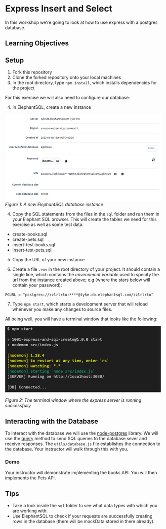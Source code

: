 # Express Insert and Select

In this workshop we're going to look at how to use express with a postgres database.

## Learning Objectives


## Setup

1. Fork this repository
2. Clone the forked repository onto your local machines
3. In the root directory, type `npm install`, which installs dependencies for the project

For this exercise we will also need to configure our database:

4. In ElephantSQL, create a new instance

![](images/elephaphantSQLInstance.png)
_Figure 1: A new ElephantSQL database instance_

4. Copy the SQL statements from the files in the `sql` folder and run them in your Elephant SQL browser. This will create the tables we need for this exercise as well as some test data.

* create-books.sql
* create-pets.sql
* insert-test-books.sql
* insert-test-pets.sql

5. Copy the URL of your new instance

6. Create a file `.env` in the root directory of your project. It should contain a single line, which contains the *environment variable* used to specify the url from the instance created above; e.g (where the stars below will contain your password):

```env
PGURL = "postgres://zzlrlrtu:****@tyke.db.elephantsql.com/zzlrlrtu" 
```

7. Type `npm start`, which starts a development server that will reload whenever you make any changes to source files. 

All being well, you will have a terminal window that looks like the following:

![](images/terminal.png)

_Figure 2: The terminal window where the express server is running successfully_

## Interacting with the Database
To interact with the database we will use the [node-postgres](https://node-postgres.com/) library. We will use the [query](https://node-postgres.com/features/queries) method to send SQL queries to the database sever and receive responses. The `utils/database.js` file establishes the connection to the database. Your instructor will walk through this with you.

### Demo 
Your instructor will demonstrate implementing the books API. You will then implements the Pets API.

## Tips
- Take a look inside the `sql` folder to see what data types with which you are working with.
- Use ElephantSQL to check if your requests are successfully creating rows in the database (there will be mockData stored in there already).
